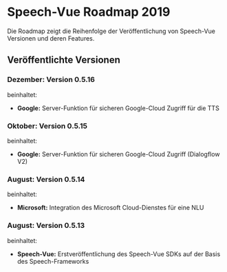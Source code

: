 # Speech-Vue Roadmap 2019

Die Roadmap zeigt die Reihenfolge der Veröffentlichung von Speech-Vue Versionen und deren Features.


## Veröffentlichte Versionen


### Dezember: Version 0.5.16

beinhaltet:

* **Google:** Server-Funktion für sicheren Google-Cloud Zugriff für die TTS


### Oktober: Version 0.5.15

beinhaltet:

* **Google:** Server-Funktion für sicheren Google-Cloud Zugriff (Dialogflow V2)


### August: Version 0.5.14

beinhaltet:

* **Microsoft:** Integration des Microsoft Cloud-Dienstes für eine NLU


### August: Version 0.5.13

beinhaltet:

* **Speech-Vue:** Erstveröffentlichung des Speech-Vue SDKs auf der Basis des Speech-Frameworks

